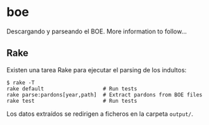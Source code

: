 boe
===

Descargando y parseando el BOE. More information to follow...

Rake
----

Existen una tarea Rake para ejecutar el parsing de los indultos:

    $ rake -T
    rake default                   # Run tests
    rake parse:pardons[year,path]  # Extract pardons from BOE files
    rake test                      # Run tests

Los datos extraídos se redirigen a ficheros en la carpeta `output/`.
